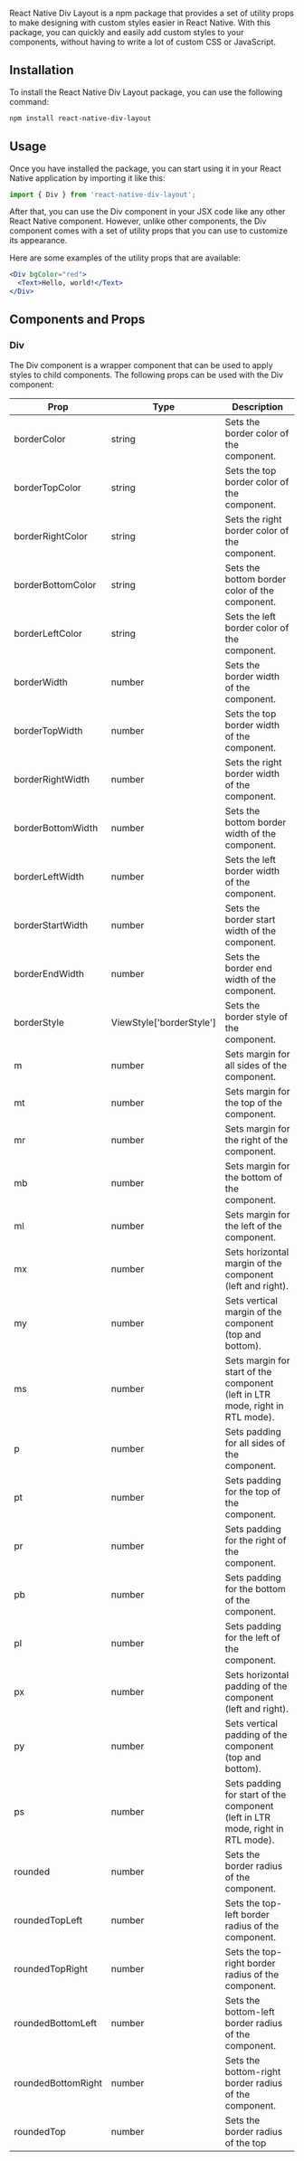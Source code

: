 React Native Div Layout is a npm package that provides a set of utility props to make designing with custom styles easier in React Native. With this package, you can quickly and easily add custom styles to your components, without having to write a lot of custom CSS or JavaScript.

## Installation

To install the React Native Div Layout package, you can use the following command:

```bash
npm install react-native-div-layout
```

## Usage

Once you have installed the package, you can start using it in your React Native application by importing it like this:

```JavaScript
import { Div } from 'react-native-div-layout';

```

After that, you can use the Div component in your JSX code like any other React Native component. However, unlike other components, the Div component comes with a set of utility props that you can use to customize its appearance.

Here are some examples of the utility props that are available:

```jsx
<Div bgColor="red">
  <Text>Hello, world!</Text>
</Div>
```

## Components and Props

### Div

The Div component is a wrapper component that can be used to apply styles to child components. The following props can be used with the Div component:

<table>
    <thead>
        <tr>
            <th>Prop</th>
            <th>Type</th>
            <th>Description</th>
        </tr>
    </thead>
    <tbody>
        <tr>
            <td>borderColor</td>
            <td>string</td>
            <td>Sets the border color of the component.</td>
        </tr>
        <tr>
            <td>borderTopColor</td>
            <td>string</td>
            <td>Sets the top border color of the component.</td>
        </tr>
        <tr>
            <td>borderRightColor</td>
            <td>string</td>
            <td>Sets the right border color of the component.</td>
        </tr>
        <tr>
            <td>borderBottomColor</td>
            <td>string</td>
            <td>Sets the bottom border color of the component.</td>
        </tr>
        <tr>
            <td>borderLeftColor</td>
            <td>string</td>
            <td>Sets the left border color of the component.</td>
        </tr>
        <tr>
            <td>borderWidth</td>
            <td>number</td>
            <td>Sets the border width of the component.</td>
        </tr>
        <tr>
            <td>borderTopWidth</td>
            <td>number</td>
            <td>Sets the top border width of the component.</td>
        </tr>
        <tr>
            <td>borderRightWidth</td>
            <td>number</td>
            <td>Sets the right border width of the component.</td>
        </tr>
        <tr>
            <td>borderBottomWidth</td>
            <td>number</td>
            <td>Sets the bottom border width of the component.</td>
        </tr>
        <tr>
            <td>borderLeftWidth</td>
            <td>number</td>
            <td>Sets the left border width of the component.</td>
        </tr>
        <tr>
            <td>borderStartWidth</td>
            <td>number</td>
            <td>Sets the border start width of the component.</td>
        </tr>
        <tr>
            <td>borderEndWidth</td>
            <td>number</td>
            <td>Sets the border end width of the component.</td>
        </tr>
        <tr>
            <td>borderStyle</td>
            <td>ViewStyle['borderStyle']</td>
            <td>Sets the border style of the component.</td>
        </tr>
        <tr>
            <td>m</td>
            <td>number</td>
            <td>Sets margin for all sides of the component.</td>
        </tr>
        <tr>
            <td>mt</td>
            <td>number</td>
            <td>Sets margin for the top of the component.</td>
        </tr>
        <tr>
            <td>mr</td>
            <td>number</td>
            <td>Sets margin for the right of the component.</td>
        </tr>
        <tr>
            <td>mb</td>
            <td>number</td>
            <td>Sets margin for the bottom of the component.</td>
        </tr>
        <tr>
            <td>ml</td>
            <td>number</td>
            <td>Sets margin for the left of the component.</td>
        </tr>
        <tr>
            <td>mx</td>
            <td>number</td>
            <td>Sets horizontal margin of the component (left and right).</td>
        </tr>
        <tr>
            <td>my</td>
            <td>number</td>
            <td>Sets vertical margin of the component (top and bottom).</td>
        </tr>
        <tr>
            <td>ms</td>
            <td>number</td>
            <td>Sets margin for start of the component (left in LTR mode, right in RTL mode).</td>
        </tr>
        <tr>
            <td>p</td>
            <td>number</td>
            <td>Sets padding for all sides of the component.</td>
        </tr>
        <tr>
            <td>pt</td>
            <td>number</td>
            <td>Sets padding for the top of the component.</td>
        </tr>
        <tr>
            <td>pr</td>
            <td>number</td>
            <td>Sets padding for the right of the component.</td>
        </tr>
        <tr>
            <td>pb</td>
            <td>number</td>
            <td>Sets padding for the bottom of the component.</td>
        </tr>
        <tr>
            <td>pl</td>
            <td>number</td>
            <td>Sets padding for the left of the component.</td>
        </tr>
        <tr>
            <td>px</td>
            <td>number</td>
            <td>Sets horizontal padding of the component (left and right).</td>
        </tr>
        <tr>
            <td>py</td>
            <td>number</td>
            <td>Sets vertical padding of the component (top and bottom).</td>
        </tr>
        <tr>
            <td>ps</td>
            <td>number</td>
            <td>Sets padding for start of the component (left in LTR mode, right in RTL mode).</td>
        </tr>
        <tr>
            <td>rounded</td>
            <td>number</td>
            <td>Sets the border radius of the component.</td>
        </tr>
        <tr>
            <td>roundedTopLeft</td>
            <td>number</td>
            <td>Sets the top-left border radius of the component.</td>
        </tr>
        <tr>
            <td>roundedTopRight</td>
            <td>number</td>
            <td>Sets the top-right border radius of the component.</td>
        </tr>
        <tr>
            <td>roundedBottomLeft</td>
            <td>number</td>
            <td>Sets the bottom-left border radius of the component.</td>
        </tr>
        <tr>
            <td>roundedBottomRight</td>
            <td>number</td>
            <td>Sets the bottom-right border radius of the component.</td>
        </tr>
        <tr>
            <td>roundedTop</td>
            <td>number</td>
            <td>Sets the border radius of the top</td>
        </tr>
    </tbody>
</table>
